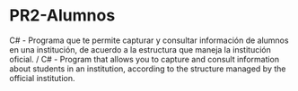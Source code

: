 # PR2-Alumnos
C# - Programa que te permite capturar y consultar información de alumnos en una institución, de acuerdo a la estructura que maneja la institución oficial. / C# - Program that allows you to capture and consult information about students in an institution, according to the structure managed by the official institution.
